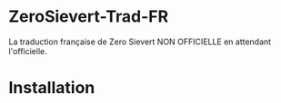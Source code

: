 # ZeroSievert-Trad-FR
La traduction française de Zero Sievert NON OFFICIELLE en attendant l'officielle.

# Installation


